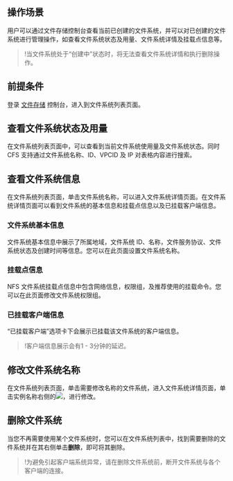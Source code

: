 ## 操作场景
用户可以通过文件存储控制台查看当前已创建的文件系统，并可以对已创建的文件系统进行管理操作，如查看文件系统状态及用量、文件系统详情及挂载点信息等。

>!当文件系统处于“创建中”状态时，将无法查看文件系统详情和执行删除操作。

## 前提条件

登录 [文件存储](https://console.cloud.tencent.com/cfs) 控制台，进入到文件系统列表页面。

## 查看文件系统状态及用量
在文件系统列表页面中，可以查看到当前文件系统使用量及文件系统状态。同时 CFS 支持通过文件系统名称、ID、VPCID 及 IP 对表格内容进行搜索。


## 查看文件系统信息
在文件系统列表页面，单击文件系统名称，可以进入文件系统详情页面。在文件系统详情页面可以看到文件系统的基本信息和挂载点信息以及已挂载客户端信息。

### 文件系统基本信息
文件系统基本信息中展示了所属地域，文件系统 ID、名称，文件服务协议、文件系统状态及创建时间等信息。您可以在此页面设置文件系统名称。

### 挂载点信息
NFS 文件系统挂载点信息中包含网络信息，权限组，及推荐使用的挂载命令。您可以在此页面修改文件系统权限组。

### 已挂载客户端信息
“已挂载客户端”选项卡下会展示已挂载该文件系统的客户端信息。
>!客户端信息展示会有1 - 3分钟的延迟。


## 修改文件系统名称
在文件系统列表页面，单击需要修改名称的文件系统，进入文件系统详情页面，单击实例名称右侧的<img src="https://main.qcloudimg.com/raw/a779dd9fce8c531f8ca36cf19c7d4d42.png"  style="margin:0;">，进行修改。


## 删除文件系统
当您不再需要使用某个文件系统时，您可以在文件系统列表中，找到需要删除的文件系统并在其右侧单击**删除**，即可将其删除。
>!为避免引起客户端系统异常，请在删除文件系统前，断开文件系统与各个客户端的连接。


